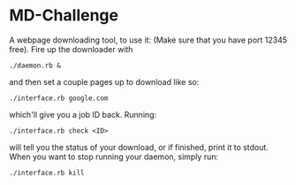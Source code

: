 # MD-Challenge

A webpage downloading tool, to use it:
(Make sure that you have port 12345 free).
Fire up the downloader with
```
./daemon.rb &
```
and then set a couple pages up to download like so:
```
./interface.rb google.com
```
which'll give you a job ID back.
Running:
```
./interface.rb check <ID>
```
will tell you the status of your download, or if finished, print it to stdout.
When you want to stop running your daemon, simply run:
```
./interface.rb kill
```
